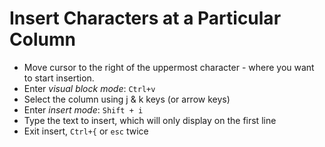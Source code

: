# Insert Characters at a Particular Column

* Move cursor to the right of the uppermost character - where you want to start insertion.
* Enter *visual block mode*: `Ctrl+v`
* Select the column using j & k keys (or arrow keys)
* Enter *insert mode*: `Shift + i`
* Type the text to insert, which will only display on the first line
* Exit insert, `Ctrl+{` or `esc` twice



